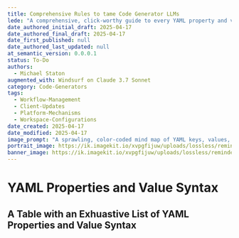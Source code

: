```yaml
---
title: Comprehensive Rules to tame Code Generator LLMs
lede: "A comprehensive, click-worthy guide to every YAML property and value syntax nuance you need to master for robust automation and content integrity."
date_authored_initial_draft: 2025-04-17
date_authored_final_draft: 2025-04-17
date_first_published: null
date_authored_last_updated: null
at_semantic_version: 0.0.0.1
status: To-Do
authors:
  - Michael Staton
augmented_with: Windsurf on Claude 3.7 Sonnet
category: Code-Generators
tags:
  - Workflow-Management
  - Client-Updates
  - Platform-Mechanisms
  - Workspace-Configurations
date_created: 2025-04-17
date_modified: 2025-04-17
image_prompt: "A sprawling, color-coded mind map of YAML keys, values, and syntax rules, with highlighted error icons and best-practice callouts, all on a digital whiteboard."
portrait_image: https://ik.imagekit.io/xvpgfijuw/uploads/lossless/reminders/2025-05-05_portrait_image_Exhuastive-List-of-YAML-Properties-and-Value-Syntax_ad80439d-7b68-44f5-989e-eb52774f39c3_5VaGeHnuQ.webp
banner_image: https://ik.imagekit.io/xvpgfijuw/uploads/lossless/reminders/2025-05-05_banner_image_Exhuastive-List-of-YAML-Properties-and-Value-Syntax_2bdb2359-ccb3-4ad9-8b97-a1b47cdeb39f_ThAFz-iyQ.webp
---
```

# YAML Properties and Value Syntax

## A Table with an Exhuastive List of YAML Properties and Value Syntax